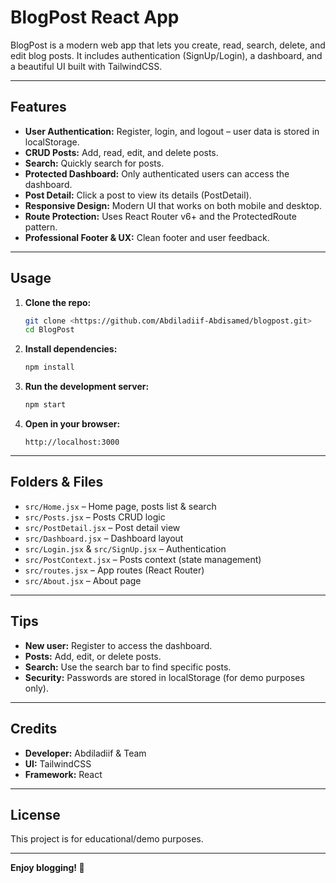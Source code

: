 # BlogPost React App

BlogPost is a modern web app that lets you create, read, search, delete, and edit blog posts. It includes authentication (SignUp/Login), a dashboard, and a beautiful UI built with TailwindCSS.

---

## Features

- **User Authentication:** Register, login, and logout – user data is stored in localStorage.
- **CRUD Posts:** Add, read, edit, and delete posts.
- **Search:** Quickly search for posts.
- **Protected Dashboard:** Only authenticated users can access the dashboard.
- **Post Detail:** Click a post to view its details (PostDetail).
- **Responsive Design:** Modern UI that works on both mobile and desktop.
- **Route Protection:** Uses React Router v6+ and the ProtectedRoute pattern.
- **Professional Footer & UX:** Clean footer and user feedback.

---

## Usage

1. **Clone the repo:**
   ```bash
   git clone <https://github.com/Abdiladiif-Abdisamed/blogpost.git>
   cd BlogPost
   ```

2. **Install dependencies:**
   ```bash
   npm install
   ```

3. **Run the development server:**
   ```bash
   npm start
   ```

4. **Open in your browser:**
   ```
   http://localhost:3000
   ```

---

## Folders & Files

- `src/Home.jsx` – Home page, posts list & search
- `src/Posts.jsx` – Posts CRUD logic
- `src/PostDetail.jsx` – Post detail view
- `src/Dashboard.jsx` – Dashboard layout
- `src/Login.jsx` & `src/SignUp.jsx` – Authentication
- `src/PostContext.jsx` – Posts context (state management)
- `src/routes.jsx` – App routes (React Router)
- `src/About.jsx` – About page

---

## Tips

- **New user:** Register to access the dashboard.
- **Posts:** Add, edit, or delete posts.
- **Search:** Use the search bar to find specific posts.
- **Security:** Passwords are stored in localStorage (for demo purposes only).

---

## Credits

- **Developer:** Abdiladiif & Team
- **UI:** TailwindCSS
- **Framework:** React

---

## License

This project is for educational/demo purposes.

---

**Enjoy blogging! 🚀**